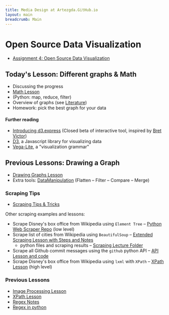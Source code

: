 ```yaml
---
title: Media Design at Artezgda.GitHub.io
layout: main
breadcrumb: Main
---
```


# Open Source Data Visualization

- [Assignment 4: Open Source Data Visualization](https://github.com/ArtezGDA/Course-Material/tree/master/OpenSourceDataVisualization.md)

## Today's Lesson: Different graphs & Math

- Discussing the progress
- [Math Lesson](https://github.com/ArtezGDA/Course-Material/tree/master/Lesson_06_Math_Functions.md)
- (Python: map, reduce, filter)
- Overview of graphs (see [Literature](https://github.com/ArtezGDA/Course-Material/tree/master/OpenSourceDataVisualization.md#literature))
- Homework: pick the best graph for your data

#### Further reading

- [Introducing d3.express](https://medium.com/@mbostock/a-better-way-to-code-2b1d2876a3a0) (Closed beta of interactive tool, inspired by [Bret Victor](http://worrydream.com))
- [D3](https://d3js.org), a Javascript library for visualizing data
- [Vega-Lite](https://vega.github.io/vega-lite/), a "visualization grammar"

## Previous Lessons: Drawing a Graph

- [Drawing Graphs Lesson](https://github.com/ArtezGDA/Course-Material/tree/master/Lesson_02_Drawing_Graphs.md)
- Extra tools: [DataManipulation](https://github.com/ArtezGDA/Course-Material/tree/master/DataManipulation) (Flatten – Filter – Compare – Merge)

### Scraping Tips

- [Scraping Tips & Tricks](https://github.com/ArtezGDA/Course-Material/tree/master/Lesson_04_Scraping_Tips_Tricks.md)

Other scraping examples and lessons:

- Scrape Disney's box office from Wikipedia using `Element Tree` – [Python Web Scraper Repo](https://github.com/ArtezGDA/python-web-scraper) (low level)
- Scrape list of cities from Wikipedia using `BeautifulSoup` – [Extended Scraping Lesson with Steps and Notes](https://github.com/ArtezGDA/Course-Material/tree/master/Lesson_09_Scraping_Notes.md)
	- python files and scraping results – [Scraping Lecture Folder](https://github.com/ArtezGDA/Course-Material/tree/master/ScrapingLecture) 
- Scrape all Github commit messages using the `github` python API – [API Lesson and code](https://github.com/ArtezGDA/Course-Material/tree/master/Lesson_05_Scraping_Github_API.md)
- Scrape Disney's box office from Wikipedia using `lxml` with `XPath` – [XPath Lesson](https://github.com/ArtezGDA/Course-Material/tree/master/Lesson_07_Scraping_with_Xpath.md) (high level)

### Previous Lessons

- [Image Processing Lesson](https://github.com/ArtezGDA/Course-Material/tree/master/Advanced/image-processing)
- [XPath Lesson](https://github.com/ArtezGDA/Course-Material/tree/master/Lesson_07_Scraping_with_Xpath.md)
- [Regex Notes](https://github.com/ArtezGDA/Course-Material/tree/master/Lesson_08_Regex.md)
- [Regex in python](https://github.com/ArtezGDA/Course-Material/tree/master/Advanced/regex/README.md)
